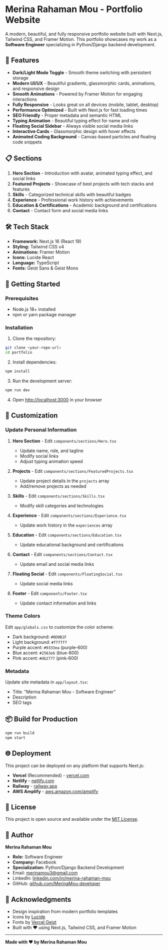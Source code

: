 # Merina Rahaman Mou - Portfolio Website

A modern, beautiful, and fully responsive portfolio website built with Next.js, Tailwind CSS, and Framer Motion. This portfolio showcases my work as a **Software Engineer** specializing in Python/Django backend development.

## 🚀 Features

- **Dark/Light Mode Toggle** - Smooth theme switching with persistent storage
- **Modern UI/UX** - Beautiful gradients, glassmorphic cards, animations, and responsive design
- **Smooth Animations** - Powered by Framer Motion for engaging interactions
- **Fully Responsive** - Looks great on all devices (mobile, tablet, desktop)
- **Performance Optimized** - Built with Next.js for fast loading times
- **SEO Friendly** - Proper metadata and semantic HTML
- **Typing Animation** - Beautiful typing effect for name and role
- **Floating Social Sidebar** - Always visible social media links
- **Interactive Cards** - Glassmorphic design with hover effects
- **Animated Coding Background** - Canvas-based particles and floating code snippets

## 📋 Sections

1. **Hero Section** - Introduction with avatar, animated typing effect, and social links
2. **Featured Projects** - Showcase of best projects with tech stacks and features
3. **Skills** - Categorized technical skills with beautiful badges
4. **Experience** - Professional work history with achievements
5. **Education & Certifications** - Academic background and certifications
6. **Contact** - Contact form and social media links

## 🛠️ Tech Stack

- **Framework:** Next.js 16 (React 19)
- **Styling:** Tailwind CSS v4
- **Animations:** Framer Motion
- **Icons:** Lucide React
- **Language:** TypeScript
- **Fonts:** Geist Sans & Geist Mono

## 🏃 Getting Started

### Prerequisites

- Node.js 18+ installed
- npm or yarn package manager

### Installation

1. Clone the repository:
```bash
git clone <your-repo-url>
cd portfolio
```

2. Install dependencies:
```bash
npm install
```

3. Run the development server:
```bash
npm run dev
```

4. Open [http://localhost:3000](http://localhost:3000) in your browser

## 🎨 Customization

### Update Personal Information

1. **Hero Section** - Edit `components/sections/Hero.tsx`
   - Update name, role, and tagline
   - Modify social links
   - Adjust typing animation speed

2. **Projects** - Edit `components/sections/FeaturedProjects.tsx`
   - Update project details in the `projects` array
   - Add/remove projects as needed

3. **Skills** - Edit `components/sections/Skills.tsx`
   - Modify skill categories and technologies

4. **Experience** - Edit `components/sections/Experience.tsx`
   - Update work history in the `experiences` array

5. **Education** - Edit `components/sections/Education.tsx`
   - Update educational background and certifications

6. **Contact** - Edit `components/sections/Contact.tsx`
   - Update email and social media links

7. **Floating Social** - Edit `components/FloatingSocial.tsx`
   - Update social media links

8. **Footer** - Edit `components/Footer.tsx`
   - Update contact information and links

### Theme Colors

Edit `app/globals.css` to customize the color scheme:
- Dark background: `#0D0B1F`
- Light background: `#ffffff`
- Purple accent: `#9333ea` (purple-600)
- Blue accent: `#2563eb` (blue-600)
- Pink accent: `#db2777` (pink-600)

### Metadata

Update site metadata in `app/layout.tsx`:
- Title: "Merina Rahaman Mou - Software Engineer"
- Description
- SEO tags

## 📦 Build for Production

```bash
npm run build
npm start
```

## 🌐 Deployment

This project can be deployed on any platform that supports Next.js:

- **Vercel** (Recommended) - [vercel.com](https://vercel.com)
- **Netlify** - [netlify.com](https://netlify.com)
- **Railway** - [railway.app](https://railway.app)
- **AWS Amplify** - [aws.amazon.com/amplify](https://aws.amazon.com/amplify)

## 📝 License

This project is open source and available under the [MIT License](LICENSE).

## 👤 Author

**Merina Rahaman Mou**
- **Role:** Software Engineer
- **Company:** Facebook
- **Specialization:** Python/Django Backend Development
- Email: merinamou3@gmail.com
- LinkedIn: [linkedin.com/in/merina-rahaman-mou](https://www.linkedin.com/in/merina-rahaman-mou/)
- GitHub: [github.com/MerinaMou-developer](https://github.com/MerinaMou-developer)

## 🙏 Acknowledgments

- Design inspiration from modern portfolio templates
- Icons by [Lucide](https://lucide.dev)
- Fonts by [Vercel Geist](https://vercel.com/font)
- Built with ❤️ using Next.js, Tailwind CSS, and Framer Motion

---

**Made with ❤️ by Merina Rahaman Mou**

